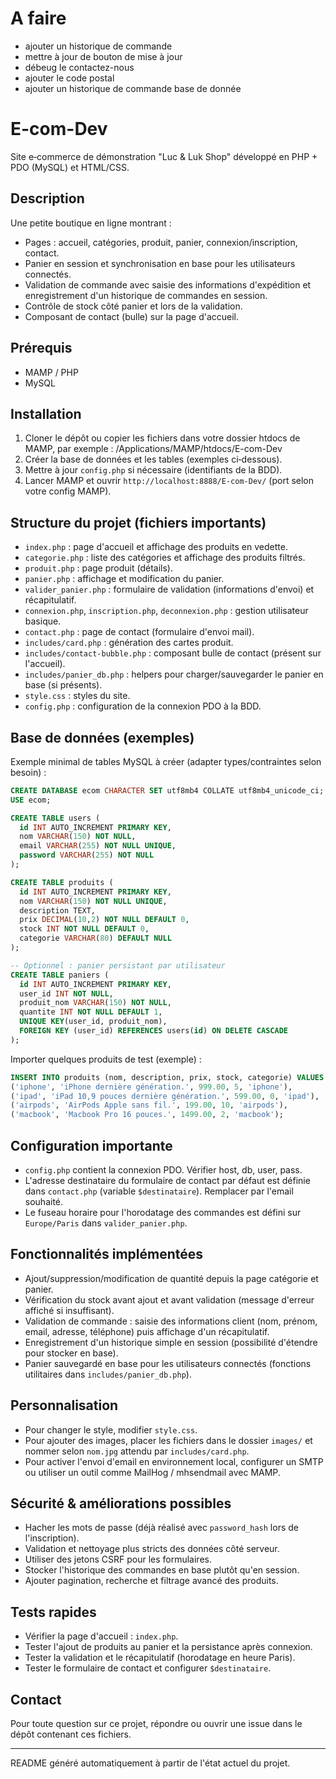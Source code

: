 # A faire 

- ajouter un historique de commande 
- mettre à jour de bouton de mise à jour
- débeug le contactez-nous
- ajouter le code postal
- ajouter un historique de commande base de donnée

# E-com-Dev

Site e‑commerce de démonstration "Luc & Luk Shop" développé en PHP + PDO (MySQL) et HTML/CSS.

## Description

Une petite boutique en ligne montrant :
- Pages : accueil, catégories, produit, panier, connexion/inscription, contact.
- Panier en session et synchronisation en base pour les utilisateurs connectés.
- Validation de commande avec saisie des informations d'expédition et enregistrement d'un historique de commandes en session.
- Contrôle de stock côté panier et lors de la validation.
- Composant de contact (bulle) sur la page d'accueil.

## Prérequis

- MAMP / PHP 
- MySQL

## Installation

1. Cloner le dépôt ou copier les fichiers dans votre dossier htdocs de MAMP, par exemple :
   /Applications/MAMP/htdocs/E-com-Dev
2. Créer la base de données et les tables (exemples ci‑dessous).
3. Mettre à jour `config.php` si nécessaire (identifiants de la BDD).
4. Lancer MAMP et ouvrir `http://localhost:8888/E-com-Dev/` (port selon votre config MAMP).

## Structure du projet (fichiers importants)

- `index.php` : page d'accueil et affichage des produits en vedette.
- `categorie.php` : liste des catégories et affichage des produits filtrés.
- `produit.php` : page produit (détails).
- `panier.php` : affichage et modification du panier.
- `valider_panier.php` : formulaire de validation (informations d'envoi) et récapitulatif.
- `connexion.php`, `inscription.php`, `deconnexion.php` : gestion utilisateur basique.
- `contact.php` : page de contact (formulaire d'envoi mail).
- `includes/card.php` : génération des cartes produit.
- `includes/contact-bubble.php` : composant bulle de contact (présent sur l'accueil).
- `includes/panier_db.php` : helpers pour charger/sauvegarder le panier en base (si présents).
- `style.css` : styles du site.
- `config.php` : configuration de la connexion PDO à la BDD.

## Base de données (exemples)

Exemple minimal de tables MySQL à créer (adapter types/contraintes selon besoin) :

```sql
CREATE DATABASE ecom CHARACTER SET utf8mb4 COLLATE utf8mb4_unicode_ci;
USE ecom;

CREATE TABLE users (
  id INT AUTO_INCREMENT PRIMARY KEY,
  nom VARCHAR(150) NOT NULL,
  email VARCHAR(255) NOT NULL UNIQUE,
  password VARCHAR(255) NOT NULL
);

CREATE TABLE produits (
  id INT AUTO_INCREMENT PRIMARY KEY,
  nom VARCHAR(150) NOT NULL UNIQUE,
  description TEXT,
  prix DECIMAL(10,2) NOT NULL DEFAULT 0,
  stock INT NOT NULL DEFAULT 0,
  categorie VARCHAR(80) DEFAULT NULL
);

-- Optionnel : panier persistant par utilisateur
CREATE TABLE paniers (
  id INT AUTO_INCREMENT PRIMARY KEY,
  user_id INT NOT NULL,
  produit_nom VARCHAR(150) NOT NULL,
  quantite INT NOT NULL DEFAULT 1,
  UNIQUE KEY(user_id, produit_nom),
  FOREIGN KEY (user_id) REFERENCES users(id) ON DELETE CASCADE
);
```

Importer quelques produits de test (exemple) :

```sql
INSERT INTO produits (nom, description, prix, stock, categorie) VALUES
('iphone', 'iPhone dernière génération.', 999.00, 5, 'iphone'),
('ipad', 'iPad 10,9 pouces dernière génération.', 599.00, 0, 'ipad'),
('airpods', 'AirPods Apple sans fil.', 199.00, 10, 'airpods'),
('macbook', 'Macbook Pro 16 pouces.', 1499.00, 2, 'macbook');
```

## Configuration importante

- `config.php` contient la connexion PDO. Vérifier host, db, user, pass.
- L'adresse destinataire du formulaire de contact par défaut est définie dans `contact.php` (variable `$destinataire`). Remplacer par l'email souhaité.
- Le fuseau horaire pour l'horodatage des commandes est défini sur `Europe/Paris` dans `valider_panier.php`.

## Fonctionnalités implémentées

- Ajout/suppression/modification de quantité depuis la page catégorie et panier.
- Vérification du stock avant ajout et avant validation (message d'erreur affiché si insuffisant).
- Validation de commande : saisie des informations client (nom, prénom, email, adresse, téléphone) puis affichage d'un récapitulatif.
- Enregistrement d'un historique simple en session (possibilité d'étendre pour stocker en base).
- Panier sauvegardé en base pour les utilisateurs connectés (fonctions utilitaires dans `includes/panier_db.php`).

## Personnalisation

- Pour changer le style, modifier `style.css`.
- Pour ajouter des images, placer les fichiers dans le dossier `images/` et nommer selon `nom.jpg` attendu par `includes/card.php`.
- Pour activer l'envoi d'email en environnement local, configurer un SMTP ou utiliser un outil comme MailHog / mhsendmail avec MAMP.

## Sécurité & améliorations possibles

- Hacher les mots de passe (déjà réalisé avec `password_hash` lors de l'inscription).
- Validation et nettoyage plus stricts des données côté serveur.
- Utiliser des jetons CSRF pour les formulaires.
- Stocker l'historique des commandes en base plutôt qu'en session.
- Ajouter pagination, recherche et filtrage avancé des produits.

## Tests rapides

- Vérifier la page d'accueil : `index.php`.
- Tester l'ajout de produits au panier et la persistance après connexion.
- Tester la validation et le récapitulatif (horodatage en heure Paris).
- Tester le formulaire de contact et configurer `$destinataire`.

## Contact

Pour toute question sur ce projet, répondre ou ouvrir une issue dans le dépôt contenant ces fichiers.

---

README généré automatiquement à partir de l'état actuel du projet.
